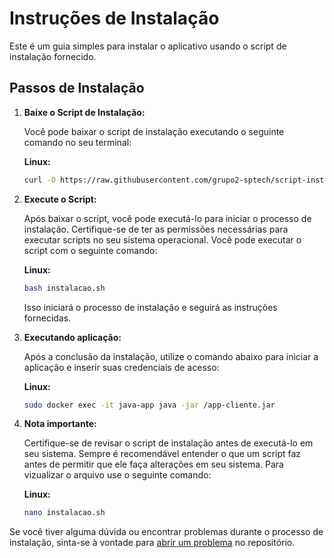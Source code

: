 # Instruções de Instalação

Este é um guia simples para instalar o aplicativo usando o script de instalação fornecido.

## Passos de Instalação

1. **Baixe o Script de Instalação:**

    Você pode baixar o script de instalação executando o seguinte comando no seu terminal:
   
    **Linux:**
    ```bash
    curl -O https://raw.githubusercontent.com/grupo2-sptech/script-instalacao/main/instalacao.sh
    ```
    
3. **Execute o Script:**

    Após baixar o script, você pode executá-lo para iniciar o processo de instalação. Certifique-se de ter as permissões necessárias para executar scripts no seu sistema operacional. Você pode executar o script com o seguinte comando:
   
    **Linux:**
    ```bash
    bash instalacao.sh
    ```
    
    Isso iniciará o processo de instalação e seguirá as instruções fornecidas.

4. **Executando aplicação:**

    Após a conclusão da instalação, utilize o comando abaixo para iniciar a aplicação e inserir suas credenciais de acesso:
   
   **Linux:**
    ```bash
    sudo docker exec -it java-app java -jar /app-cliente.jar
    ```

6. **Nota importante:**

    Certifique-se de revisar o script de instalação antes de executá-lo em seu sistema. Sempre é recomendável entender o que um script faz antes de permitir que ele faça alterações em seu sistema. Para vizualizar o arquivo use o seguinte comando:

    **Linux:**
    ```bash
    nano instalacao.sh
    ```

Se você tiver alguma dúvida ou encontrar problemas durante o processo de instalação, sinta-se à vontade para [abrir um problema](https://github.com/grupo2-sptech/script-instalacao/issues) no repositório.


